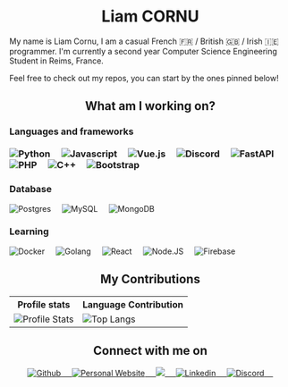 <h1 align="center"><b>Liam CORNU</b></h1>
<p>My name is Liam Cornu, I am a casual French 🇫🇷 / British 🇬🇧 / Irish 🇮🇪 programmer. I'm currently a second year Computer Science Engineering Student in Reims, France.</p>
<p>Feel free to check out my repos, you can start by the ones pinned below!</p>

<h2 align="center">What am I working on?</h2>

<h3>Languages and frameworks
<br>
<br>
<div>
<img src="https://img.shields.io/badge/-Python-black?style=flat-square&amp;logo=python" alt="Python">&nbsp;&nbsp;&nbsp;&nbsp;
<img src="https://img.shields.io/badge/-Javascript-black?style=flat-square&amp;logo=Javascript" alt="Javascript">&nbsp;&nbsp;&nbsp;&nbsp;
<img src="https://img.shields.io/badge/-Vue.js-black?style=flat-square&amp;logo=vuedotjs" alt="Vue.js">&nbsp;&nbsp;&nbsp;&nbsp;
<img src="https://img.shields.io/badge/-Discord.py-black?style=flat-square&amp;logo=Discord" alt="Discord">&nbsp;&nbsp;&nbsp;&nbsp;
<img src="https://img.shields.io/badge/-FastAPI-black?style=flat-square&amp;logo=fastapi" alt="FastAPI">&nbsp;&nbsp;&nbsp;&nbsp;
<img src="https://img.shields.io/badge/-PHP-black?style=flat-square&amp;logo=phpstorm" alt="PHP">&nbsp;&nbsp;&nbsp;&nbsp;
<img src="https://img.shields.io/badge/-C++-black?style=flat-square&amp;logo=cplusplus" alt="C++">&nbsp;&nbsp;&nbsp;&nbsp;
<img src="https://img.shields.io/badge/-Bootstrap-black?style=flat-square&amp;logo=bootstrap&logoColor=white" alt="Bootstrap">&nbsp;&nbsp;&nbsp;&nbsp;
</div>
<h3>Database</h3>
<div>
<img src="https://img.shields.io/badge/-Postgres-black?style=flat-square&amp;logo=postgresql&logoColor=white" alt="Postgres">&nbsp;&nbsp;&nbsp;&nbsp;
<img src="https://img.shields.io/badge/-MySQL-black?style=flat-square&amp;logo=mysql&logoColor=white" alt="MySQL">&nbsp;&nbsp;&nbsp;&nbsp;
<img src="https://img.shields.io/badge/-Oracle Database-black?style=flat-square&amp;logo=oracle" alt="MongoDB">&nbsp;&nbsp;&nbsp;&nbsp;
</div>
<h3>Learning</h3>
<div>
<img src="https://img.shields.io/badge/-Docker-black?style=flat-square&amp;logo=docker" alt="Docker">&nbsp;&nbsp;&nbsp;&nbsp;
<img src="https://img.shields.io/badge/-Golang-black?style=flat-square&amp;logo=go" alt="Golang">&nbsp;&nbsp;&nbsp;&nbsp;
<img src="https://img.shields.io/badge/-React-black?style=flat-square&amp;logo=react" alt="React">&nbsp;&nbsp;&nbsp;&nbsp;
<img src="https://img.shields.io/badge/-Node.js-black?style=flat-square&amp;logo=nodedotjs" alt="Node.JS">&nbsp;&nbsp;&nbsp;&nbsp;
<img src="https://img.shields.io/badge/-Firebase-black?style=flat-square&amp;logo=firebase" alt="Firebase">&nbsp;&nbsp;&nbsp;&nbsp;
</div>

<h2 align="center">My Contributions</h2>
<p align="center">
   <table>
      <tr>
       <th>Profile stats  </th>
       <th>Language Contribution</th>
     </tr>
      <tr>
       <td><img alt="Profile Stats" src="https://github-readme-stats.vercel.app/api?username=inkapa&show_icons=true&theme=tokyonight"> </td>
       <td><img alt="Top Langs" src="https://github-readme-stats.vercel.app/api/top-langs/?username=inkapa&langs_count=10&theme=tokyonight&layout=compact&hide=html"> </td>
     </tr>
   </table>
</p>

<h2 align="center">Connect with me on</h2>
<div align="center">
<a href="https://github.com/Inkapa">
  <img src="https://img.shields.io/badge/-Github-black?style=flat-square&amp;logo=github" alt="Github">&nbsp;&nbsp;&nbsp;&nbsp;
</a>
<a href="https://liam.social">
  <img src="https://img.shields.io/badge/-Website-black?style=flat-square&amp;logo=vuedotjs&logoColor=white" alt="Personal Website">&nbsp;&nbsp;&nbsp;&nbsp;
</a>
<a href="mailto:liamco@pm.me">
  <img src="https://img.shields.io/badge/-Email-black?style=flat-square&amp;logo=protonmail&logoColor=white">&nbsp;&nbsp;&nbsp;&nbsp;
</a>
<a href="https://www.linkedin.com/in/liam-cornu/">
  <img src="https://img.shields.io/badge/-Liam Cornu-black?style=flat-square&amp;logo=LinkedIn" alt="Linkedin">&nbsp;&nbsp;&nbsp;&nbsp;
</a>
<a href="https://discord.liam.social">
  <img src="https://img.shields.io/badge/-Liam Cornu-black?style=flat-square&amp;logo=discord&logoColor=white" alt="Discord">&nbsp;&nbsp;&nbsp;&nbsp;
</a>
</div>
